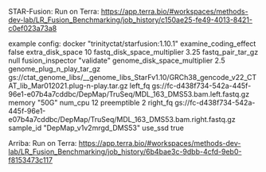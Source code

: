 STAR-Fusion: Run on Terra:
        https://app.terra.bio/#workspaces/methods-dev-lab/LR_Fusion_Benchmarking/job_history/c150ae25-fe49-4013-8421-c0ef023a73a8


example config:
    docker
"trinityctat/starfusion:1.10.1"
examine_coding_effect
false
extra_disk_space
10
fastq_disk_space_multiplier
3.25
fastq_pair_tar_gz
null
fusion_inspector
"validate"
genome_disk_space_multiplier
2.5
genome_plug_n_play_tar_gz
gs://ctat_genome_libs/__genome_libs_StarFv1.10/GRCh38_gencode_v22_CTAT_lib_Mar012021.plug-n-play.tar.gz
left_fq
gs://fc-d438f734-542a-445f-96e1-e07b4a7cddbc/DepMap/TruSeq/MDL_163_DMS53.bam.left.fastq.gz
memory
"50G"
num_cpu
12
preemptible
2
right_fq
gs://fc-d438f734-542a-445f-96e1-e07b4a7cddbc/DepMap/TruSeq/MDL_163_DMS53.bam.right.fastq.gz
sample_id
"DepMap_v1v2mrgd_DMS53"
use_ssd
true


Arriba: Run on Terra:
    https://app.terra.bio/#workspaces/methods-dev-lab/LR_Fusion_Benchmarking/job_history/6b4bae3c-9dbb-4cfd-9eb0-f8153473c117

